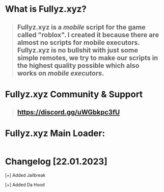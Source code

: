 #  What is Fullyz.xyz?
> ## Fullyz.xyz is a ***mobile*** script for the game called "roblox". I created it because there are almost no scripts for mobile executors. Fullyz.xyz is no bullshit with just some simple remotes, we try to make our scripts in the highest quality possible which also works on ***mobile executors***.


# Fullyz.xyz Community & Support
> ## https://discord.gg/uWGbkpc3fU

# Fullyz.xyz Main Loader:
```lua

```

# Changelog [22.01.2023]

[+] Added Jailbreak

[+] Added Da Hood
